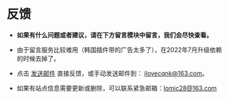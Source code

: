 # 反馈

- **如果有什么问题或者建议，请在下方留言模块中留言，我们会尽快查看。**

- 由于留言服务比较难用（韩国插件带的广告太多了），在2022年7月升级依赖的时候去掉了。

- 点击 <a href="mailto:ilovecqnk@163.com?subject=[反馈]大学&body=请在此输入您所需要反馈的内容">发送邮件</a> 直接反馈，或手动发送邮件到： <ilovecqnk@163.com>。 

- 如果有站点信息需要更新或删除，可以联系紧急邮箱：<lomic28@163.com>

<!-- - 因留言服务使用的韩国服务器，所以加载速度有点慢，请稍等片刻；使用时请先点击社交网站登录，移动端用户请不要使用微信登录（有坑），建议在PC端提交意见。登录过一次后会记忆登录状态，以后就可以直接留言。 -->



